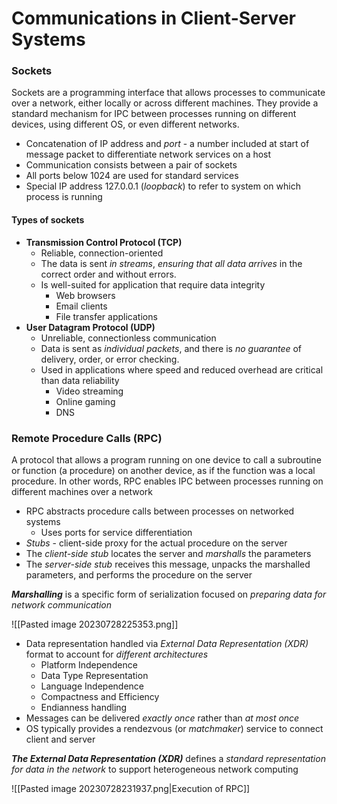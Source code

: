 # Communications in Client-Server Systems

### Sockets

Sockets are a programming interface that allows processes to communicate over a network, either locally or across different machines. They provide a standard mechanism for IPC between processes running on different devices, using different OS, or even different networks.

- Concatenation of IP address and _port_ - a number included at start of message packet to differentiate network services on a host
- Communication consists between a pair of sockets
- All ports below 1024 are used for standard services
- Special IP address 127.0.0.1 (_loopback_) to refer to system on which process is running

#### Types of sockets

- **Transmission Control Protocol (TCP)**
	- Reliable, connection-oriented
	- The data is sent _in streams_, _ensuring that all data arrives_ in the correct order and without errors.
	- Is well-suited for application that require data integrity
		- Web browsers
		- Email clients
		- File transfer applications
- **User Datagram Protocol (UDP)**
	- Unreliable, connectionless communication
	- Data is sent as _individual packets_, and there is _no guarantee_ of delivery, order, or error checking.
	- Used in applications where speed and reduced overhead are critical than data reliability
		- Video streaming
		- Online gaming
		- DNS

### Remote Procedure Calls (RPC)

A protocol that allows a program running on one device to call a subroutine or function (a procedure) on another device, as if the function was a local procedure.
In other words, RPC enables IPC between processes running on different machines over a network

- RPC abstracts procedure calls between processes on networked systems
	- Uses ports for service differentiation
- _Stubs_ - client-side proxy for the actual procedure on the server
- The _client-side stub_ locates the server and _marshalls_ the parameters
- The _server-side stub_ receives this message, unpacks the marshalled parameters, and performs the procedure on the server

_**Marshalling**_ is a specific form of serialization focused on _preparing data for network communication_

![[Pasted image 20230728225353.png]]

- Data representation handled via _External Data Representation (XDR)_ format to account for _different architectures_
	- Platform Independence
	- Data Type Representation
	- Language Independence
	- Compactness and Efficiency
	- Endianness handling
 - Messages can be delivered _exactly once_ rather than _at most once_
 - OS typically provides a rendezvous (or _matchmaker_) service to connect client and server

_**The External Data Representation (XDR)**_ defines a _standard representation for data in the network_ to support heterogeneous network computing

![[Pasted image 20230728231937.png|Execution of RPC]]